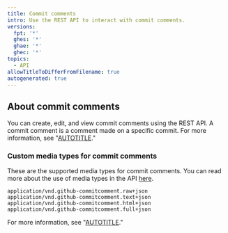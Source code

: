 ```yaml
---
title: Commit comments
intro: Use the REST API to interact with commit comments.
versions:
  fpt: '*'
  ghes: '*'
  ghae: '*'
  ghec: '*'
topics:
  - API
allowTitleToDifferFromFilename: true
autogenerated: true
---
```


## About commit comments

You can create, edit, and view commit comments using the REST API. A commit comment is a comment made on a specific commit. For more information, see "[AUTOTITLE](/rest/guides/working-with-comments#commit-comments)."

### Custom media types for commit comments

These are the supported media types for commit comments. You can read more
about the use of media types in the API [here](/rest/overview/media-types).

```text
application/vnd.github-commitcomment.raw+json
application/vnd.github-commitcomment.text+json
application/vnd.github-commitcomment.html+json
application/vnd.github-commitcomment.full+json
```

For more information, see "[AUTOTITLE](/rest/overview/media-types)."


<!-- Content after this section is automatically generated -->
